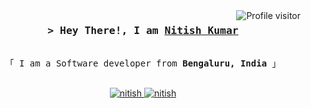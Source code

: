 <a href="https://komarev.com/ghpvc/?username=alsiam">
  <img align="right" src="https://komarev.com/ghpvc/?username=nitishkr72&label=Visitors&color=0e75b6&style=flat" alt="Profile visitor" />
</a>

<!-- Intro  -->
<h3 align="center">
        <samp>&gt; Hey There!, I am
                <b><a target="_blank" href="https://alsiam.com">Nitish Kumar</a></b>
        </samp>
</h3>


<p align="center"> 
  <samp>
    <br>
    「 I am a Software developer from <b>Bengaluru, India</b> 」
    <br>
    <br>
  </samp>
</p>

<p align="center">
 <a href="https://linkedin.com/in/nitishkr72" target="_blank">
  <img src="https://img.shields.io/badge/LinkedIn-0077B5?style=for-the-badge&logo=linkedin&logoColor=white" alt="nitish"/>
 </a>
 <a href="https://dev.to/nitishkr72" target="_blank">
  <img src="https://img.shields.io/badge/dev.to-0A0A0A?style=for-the-badge&logo=dev.to&logoColor=white" alt="nitish" />
 </a>
</p>
<br />

